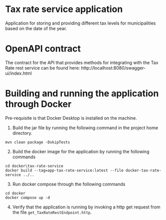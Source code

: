 # Tax rate service application
Application for storing and providing different tax levels for municipalities based on the date of the year.

# OpenAPI contract
The contract for the API that provides methods for integrating with the Tax Rate rest service can be found here: http://localhost:8080/swagger-ui/index.html

# Building and running the application through Docker 

Pre-requisite is that Docker Desktop is installed on the machine.

1. Build the jar file by running the following command in the project home directory.
```
mvn clean package -DskipTests
```
2. Build the docker image for the application by running the following commands
```
cd docker\tax-rate-service
docker build --tag=app-tax-rate-service:latest --file docker-tax-rate-service ../..
```
3. Run docker compose through the following commands 
```
cd docker
docker compose up -d
```
4. Verify that the application is running by invoking a http get request from the file `get_TaxRateRestEndpoint.http`.
